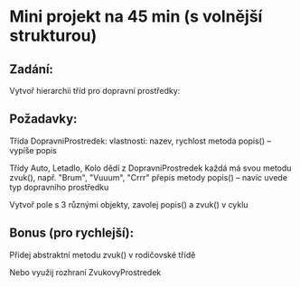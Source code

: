 # Mini projekt na 45 min (s volnější strukturou)

## Zadání:
Vytvoř hierarchii tříd pro dopravní prostředky:

## Požadavky:
Třída DopravniProstredek:
vlastnosti: nazev, rychlost
metoda popis() – vypíše popis

Třídy Auto, Letadlo, Kolo dědí z DopravniProstredek
každá má svou metodu zvuk(), např. "Brum", "Vuuum", "Crrr"
přepis metody popis() – navíc uvede typ dopravního prostředku

Vytvoř pole s 3 různými objekty, zavolej popis() a zvuk() v cyklu

## Bonus (pro rychlejší):
Přidej abstraktní metodu zvuk() v rodičovské třídě

Nebo využij rozhraní ZvukovyProstredek